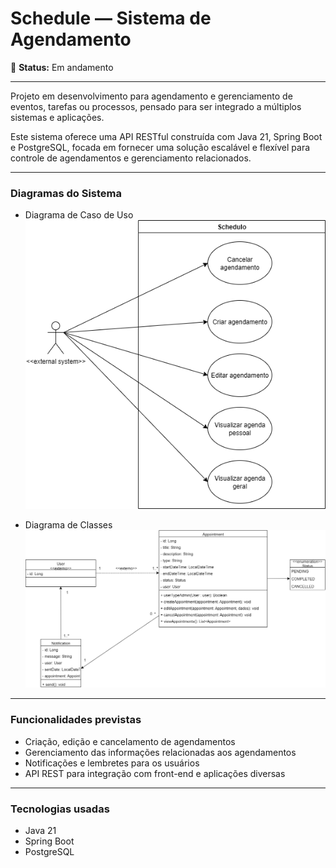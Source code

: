 # Schedule — Sistema de Agendamento

🚧 **Status:** Em andamento

---

Projeto em desenvolvimento para agendamento e gerenciamento de eventos, tarefas ou processos, pensado para ser integrado a múltiplos sistemas e aplicações.

Este sistema oferece uma API RESTful construída com Java 21, Spring Boot e PostgreSQL, focada em fornecer uma solução escalável e flexível para controle de agendamentos e gerenciamento relacionados.

---

### Diagramas do Sistema

- Diagrama de Caso de Uso  
  ![Diagrama de Caso de Uso](docs/caso-de-uso(2).drawio.png)  

- Diagrama de Classes  
  ![Diagrama de Classes](docs/diagrama-classes.drawio.png)  

---

### Funcionalidades previstas

- Criação, edição e cancelamento de agendamentos  
- Gerenciamento das informações relacionadas aos agendamentos  
- Notificações e lembretes para os usuários  
- API REST para integração com front-end e aplicações diversas  

---

### Tecnologias usadas

- Java 21  
- Spring Boot  
- PostgreSQL  
